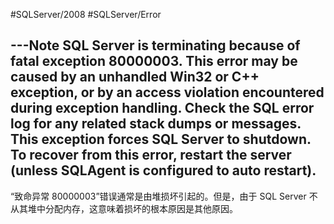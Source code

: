 #SQLServer/2008 #SQLServer/Error


---Note
SQL Server is terminating because of fatal exception 80000003. This error may be caused by an unhandled Win32 or C++ exception, or by an access violation encountered during exception handling. Check the SQL error log for any related stack dumps or messages. This exception forces SQL Server to shutdown. To recover from this error, restart the server (unless SQLAgent is configured to auto restart).
---


“致命异常 80000003”错误通常是由堆损坏引起的。但是，由于 SQL Server 不从其堆中分配内存，这意味着损坏的根本原因是其他原因。